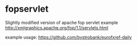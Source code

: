 fopservlet
==========

Slightly modified version of apache fop servlet example http://xmlgraphics.apache.org/fop/1.1/servlets.html

example usage: https://github.com/bystrobank/eurofxref-daily


